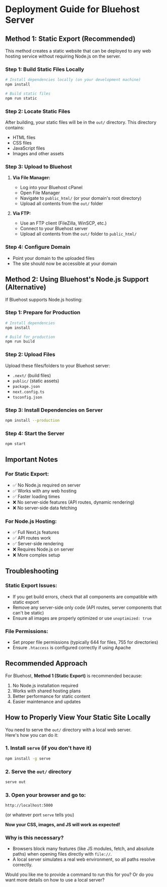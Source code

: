 # Deployment Guide for Bluehost Server

## Method 1: Static Export (Recommended)

This method creates a static website that can be deployed to any web hosting service without requiring Node.js on the server.

### Step 1: Build Static Files Locally

```bash
# Install dependencies locally (on your development machine)
npm install

# Build static files
npm run static
```

### Step 2: Locate Static Files

After building, your static files will be in the `out/` directory. This directory contains:

- HTML files
- CSS files
- JavaScript files
- Images and other assets

### Step 3: Upload to Bluehost

1. **Via File Manager:**

   - Log into your Bluehost cPanel
   - Open File Manager
   - Navigate to `public_html/` (or your domain's root directory)
   - Upload all contents from the `out/` folder

2. **Via FTP:**
   - Use an FTP client (FileZilla, WinSCP, etc.)
   - Connect to your Bluehost server
   - Upload all contents from the `out/` folder to `public_html/`

### Step 4: Configure Domain

- Point your domain to the uploaded files
- The site should now be accessible at your domain

## Method 2: Using Bluehost's Node.js Support (Alternative)

If Bluehost supports Node.js hosting:

### Step 1: Prepare for Production

```bash
# Install dependencies
npm install

# Build for production
npm run build
```

### Step 2: Upload Files

Upload these files/folders to your Bluehost server:

- `.next/` (build files)
- `public/` (static assets)
- `package.json`
- `next.config.ts`
- `tsconfig.json`

### Step 3: Install Dependencies on Server

```bash
npm install --production
```

### Step 4: Start the Server

```bash
npm start
```

## Important Notes

### For Static Export:

- ✅ No Node.js required on server
- ✅ Works with any web hosting
- ✅ Faster loading times
- ❌ No server-side features (API routes, dynamic rendering)
- ❌ No server-side data fetching

### For Node.js Hosting:

- ✅ Full Next.js features
- ✅ API routes work
- ✅ Server-side rendering
- ❌ Requires Node.js on server
- ❌ More complex setup

## Troubleshooting

### Static Export Issues:

- If you get build errors, check that all components are compatible with static export
- Remove any server-side only code (API routes, server components that can't be static)
- Ensure all images are properly optimized or use `unoptimized: true`

### File Permissions:

- Set proper file permissions (typically 644 for files, 755 for directories)
- Ensure `.htaccess` is configured correctly if using Apache

## Recommended Approach

For Bluehost, **Method 1 (Static Export)** is recommended because:

1. No Node.js installation required
2. Works with shared hosting plans
3. Better performance for static content
4. Easier maintenance and updates

## How to Properly View Your Static Site Locally

You need to serve the `out/` directory with a local web server.  
Here's how you can do it:

### 1. Install `serve` (if you don't have it)

```bash
npm install -g serve
```

### 2. Serve the `out/` directory

```bash
serve out
```

### 3. Open your browser and go to:

```
http://localhost:5000
```

(or whatever port `serve` tells you)

**Now your CSS, images, and JS will work as expected!**

### Why is this necessary?

- Browsers block many features (like JS modules, fetch, and absolute paths) when opening files directly with `file://`.
- A local server simulates a real web environment, so all paths resolve correctly.

Would you like me to provide a command to run this for you? Or do you want more details on how to use a local server?
